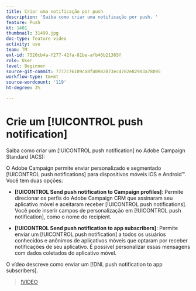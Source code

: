 ```yaml
---
title: Criar uma notificação por push
description: 'Saiba como criar uma notificação por push. '
feature: Push
kt: 1401
thumbnail: 31499.jpg
doc-type: feature video
activity: use
team: TM
exl-id: 7520cb4a-f277-42fa-81be-afb46b21365f
role: User
level: Beginner
source-git-commit: 7777c76109ca8f40982073ec4782e82903a78095
workflow-type: tm+mt
source-wordcount: '119'
ht-degree: 3%

---
```


# Crie um [!UICONTROL push notification]

Saiba como criar um [!UICONTROL push notification] no Adobe Campaign Standard (ACS):

O Adobe Campaign permite enviar personalizado e segmentado [!UICONTROL push notifications] para dispositivos móveis iOS e Android™. Você tem duas opções:

* **[!UICONTROL Send push notification to Campaign profiles]**: Permite direcionar os perfis do Adobe Campaign CRM que assinaram seu aplicativo móvel e aceitaram receber [!UICONTROL push notifications]. Você pode inserir campos de personalização em [!UICONTROL push notification], como o nome do recipient.

* **[!UICONTROL Send push notification to app subscribers]**: Permite enviar um [!UICONTROL push notification] a todos os usuários conhecidos e anônimos de aplicativos móveis que optaram por receber notificações de seu aplicativo. É possível personalizar essas mensagens com dados coletados do aplicativo móvel.

O vídeo descreve como enviar um [!DNL push notification to app subscribers].

>[!VIDEO](https://video.tv.adobe.com/v/31499?quality=12)
